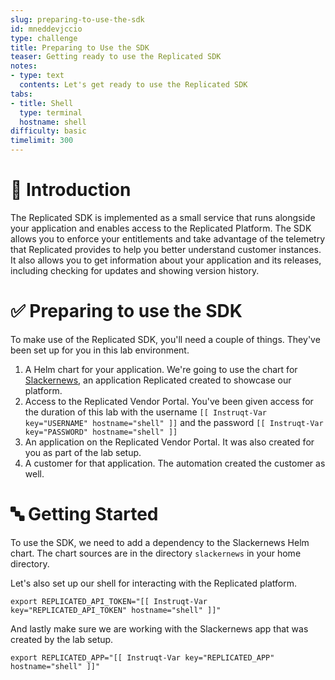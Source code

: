 ```yaml
---
slug: preparing-to-use-the-sdk
id: mneddevjccio
type: challenge
title: Preparing to Use the SDK
teaser: Getting ready to use the Replicated SDK
notes:
- type: text
  contents: Let's get ready to use the Replicated SDK
tabs:
- title: Shell
  type: terminal
  hostname: shell
difficulty: basic
timelimit: 300
---
```


👋 Introduction
===============

The Replicated SDK is implemented as a small service that runs
alongside your application and enables access to the Replicated
Platform. The SDK allows you to enforce your entitlements and
take advantage of the telemetry that Replicated provides to help
you better understand customer instances. It also allows you
to get information about your application and its releases,
including checking for updates and showing version history.


✅ Preparing to use the SDK
===========================

To make use of the Replicated SDK, you'll need a couple of
things. They've been set up for you in this lab environment.

1. A Helm chart for your application. We're going to use the
   chart for [Slackernews](https://slackernews.io), an application
   Replicated created to showcase our platform.
2. Access to the Replicated Vendor Portal. You've been given
   access for the duration of this lab with the username
   `[[ Instruqt-Var key="USERNAME" hostname="shell" ]]` and
   the password `[[ Instruqt-Var key="PASSWORD" hostname="shell" ]]`
3. An application on the Replicated Vendor Portal. It was also
   created for you as part of the lab setup.
4. A customer for that application. The automation created the
   customer as well.

🔤 Getting Started
==================

To use the SDK, we need to add a dependency to the Slackernews
Helm chart. The chart sources are in the directory `slackernews` in
your home directory.

Let's also set up our shell for interacting with the Replicated
platform.

```
export REPLICATED_API_TOKEN="[[ Instruqt-Var key="REPLICATED_API_TOKEN" hostname="shell" ]]"
```

And lastly make sure we are working with the Slackernews app that was
created by the lab setup.

```
export REPLICATED_APP="[[ Instruqt-Var key="REPLICATED_APP" hostname="shell" ]]"
```

